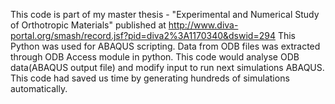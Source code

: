 This code is part of my master thesis - "Experimental and Numerical Study of Orthotropic Materials"
published at http://www.diva-portal.org/smash/record.jsf?pid=diva2%3A1170340&dswid=294
This Python was used for ABAQUS scripting.
Data from ODB files was extracted through ODB Access module in python. 
This code would analyse ODB data(ABAQUS output file) and modify input to run next simulations ABAQUS. 
This code had saved us time by generating hundreds of simulations automatically.

